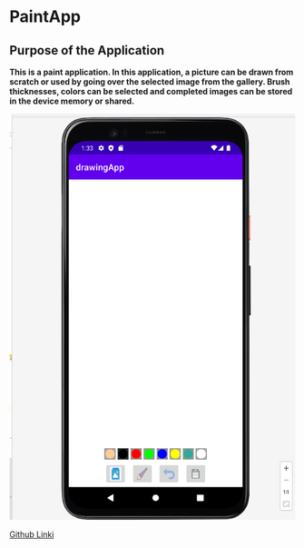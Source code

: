 # PaintApp

## Purpose of the Application
**This is a paint application. In this application, a picture can be drawn from scratch or used by going over the selected image from the gallery. Brush thicknesses, colors can be selected and completed images can be stored in the device memory or shared.**

![main screen](https://github.com/ferhatseker180/PaintApp/blob/main/draw.PNG)


[Github Linki](https://github.com/ferhatseker180/PaintApp)
